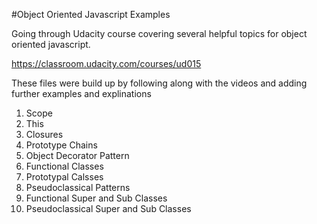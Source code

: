 #Object Oriented Javascript Examples

Going through Udacity course covering several helpful topics for object oriented javascript.

https://classroom.udacity.com/courses/ud015

These files were build up by following along with the videos and adding further examples and explinations

1. Scope
2. This
3. Closures
4. Prototype Chains
5. Object Decorator Pattern
6. Functional Classes
7. Prototypal Calsses
8. Pseudoclassical Patterns
9. Functional Super and Sub Classes
10. Pseudoclassical Super and Sub Classes
